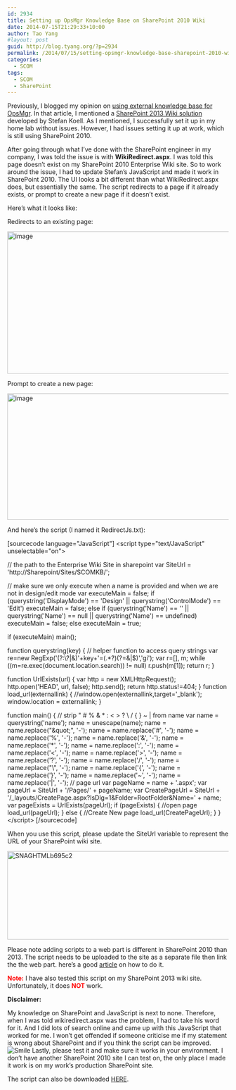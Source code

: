 ```yaml
---
id: 2934
title: Setting up OpsMgr Knowledge Base on SharePoint 2010 Wiki
date: 2014-07-15T21:29:33+10:00
author: Tao Yang
#layout: post
guid: http://blog.tyang.org/?p=2934
permalink: /2014/07/15/setting-opsmgr-knowledge-base-sharepoint-2010-wiki/
categories:
  - SCOM
tags:
  - SCOM
  - SharePoint
---
```

Previously, I blogged my opinion on <a href="http://blog.tyang.org/2014/07/06/using-external-knowledge-base-opsmgr/">using external knowledge base for OpsMgr</a>. In that article, I mentioned a <a href="http://www.systemcentercentral.com/use-sharepoint-wiki-as-scom-knowledge-base/">SharePoint 2013 Wiki solution</a> developed by Stefan Koell. As I mentioned, I successfully set it up in my home lab without issues. However, I had issues setting it up at work, which is still using SharePoint 2010.

After going through what I’ve done with the SharePoint engineer in my company, I was told the issue is with <strong>WikiRedirect.aspx</strong>. I was told this page doesn’t exist on my SharePoint 2010 Enterprise Wiki site. So to work around the issue, I had to update Stefan’s JavaScript and made it work in SharePoint 2010. The UI looks a bit different than what WikiRedirect.aspx does, but essentially the same. The script redirects to a page if it already exists, or prompt to create a new page if it doesn’t exist.

Here’s what it looks like:

Redirects to an existing page:

<a href="http://blog.tyang.org/wp-content/uploads/2014/07/image7.png"><img style="background-image: none; padding-top: 0px; padding-left: 0px; display: inline; padding-right: 0px; border: 0px;" title="image" src="http://blog.tyang.org/wp-content/uploads/2014/07/image_thumb7.png" alt="image" width="580" height="323" border="0" /></a>

Prompt to create a new page:

<a href="http://blog.tyang.org/wp-content/uploads/2014/07/image8.png"><img style="background-image: none; padding-top: 0px; padding-left: 0px; display: inline; padding-right: 0px; border: 0px;" title="image" src="http://blog.tyang.org/wp-content/uploads/2014/07/image_thumb8.png" alt="image" width="580" height="287" border="0" /></a>

And here’s the script (I named it RedirectJs.txt):

[sourcecode language="JavaScript"]
&lt;script type=&quot;text/JavaScript&quot; unselectable=&quot;on&quot;&gt;

// the path to the Enterprise Wiki Site in sharepoint
var SiteUrl = 'http://Sharepoint/Sites/SCOMKB/';

// make sure we only execute when a name is provided and when we are not in design/edit mode
var executeMain = false;
if (querystring('DisplayMode') == 'Design' || querystring('ControlMode') == 'Edit')
    executeMain = false;
else if (querystring('Name') == '' || querystring('Name') == null || querystring('Name') == undefined)
    executeMain = false;
else
    executeMain = true;

if (executeMain)
    main();

function querystring(key) {
    // helper function to access query strings
    var re=new RegExp('(?:\\?|&amp;)'+key+'=(.*?)(?=&amp;|$)','gi');
    var r=[], m;
    while ((m=re.exec(document.location.search)) != null) r.push(m[1]);
    return r;
}

function UrlExists(url)
{
    var http = new XMLHttpRequest();
    http.open('HEAD', url, false);
    http.send();
    return http.status!=404;
}
function load_url(externallink)
{
    //window.open(externallink,target='_blank');
	window.location = externallink;
}

function main()
{
	// strip &quot; # % &amp; * : &lt; &gt; ? \ / { } ~ | from name
	var name = querystring('name');
	name = unescape(name);
	name = name.replace(&quot;\&quot;&quot;, '-');
	name = name.replace('#', '-');
	name = name.replace('%', '-');
	name = name.replace('&amp;', '-');
	name = name.replace('*', '-');
	name = name.replace(':', '-');
	name = name.replace('&lt;', '-');
	name = name.replace('&gt;', '-');
	name = name.replace('?', '-');
	name = name.replace('/', '-');
	name = name.replace(&quot;\\&quot;, '-');
	name = name.replace('{', '-');
	name = name.replace('}', '-');
	name = name.replace('~', '-');
	name = name.replace('|', '-');
	// page url
	var pageName = name + '.aspx';
	var pageUrl = SiteUrl + '/Pages/' + pageName;
	var CreatePageUrl = SiteUrl + '/_layouts/CreatePage.aspx?IsDlg=1&amp;Folder=RootFolder&amp;Name=' + name;
	var pageExists = UrlExists(pageUrl);
	if (pageExists) {
		//open page
		load_url(pageUrl);
	} else {
		//Create New page
		load_url(CreatePageUrl);
	}
}
&lt;/script&gt;
[/sourcecode]

When you use this script, please update the SiteUrl variable to represent the URL of your SharePoint wiki site.

<a href="http://blog.tyang.org/wp-content/uploads/2014/07/SNAGHTMLb695c2.png"><img style="background-image: none; padding-top: 0px; padding-left: 0px; display: inline; padding-right: 0px; border: 0px;" title="SNAGHTMLb695c2" src="http://blog.tyang.org/wp-content/uploads/2014/07/SNAGHTMLb695c2_thumb.png" alt="SNAGHTMLb695c2" width="580" height="201" border="0" /></a>

Please note adding scripts to a web part is different in SharePoint 2010 than 2013. The script needs to be uploaded to the site as a separate file then link the the web part. here’s a good <a href="http://sharepointadam.com/2010/08/31/insert-javascript-into-a-content-editor-web-part-cewp/">article</a> on how to do it.

<strong><span style="color: #ff0000;">Note:</span></strong> I have also tested this script on my SharePoint 2013 wiki site. Unfortunately, it does <strong><span style="color: #ff0000;">NOT</span></strong> work.

<strong>Disclaimer:</strong>

My knowledge on SharePoint and JavaScript is next to none. Therefore, when I was told wikiredirect.aspx was the problem, I had to take his word for it. And I did lots of search online and came up with this JavaScript that worked for me. I won’t get offended if someone criticise me if my statement is wrong about SharePoint and if you think the script can be improved. <img class="wlEmoticon wlEmoticon-smile" style="border-style: none;" src="http://blog.tyang.org/wp-content/uploads/2014/07/wlEmoticon-smile1.png" alt="Smile" /> Lastly, please test it and make sure it works in your environment. I don’t have another SharePoint 2010 site I can test on, the only place I made it work is on my work’s production SharePoint site.

The script can also be downloaded <a href="http://blog.tyang.org/wp-content/uploads/2014/07/RedirectJs.zip">HERE</a>.